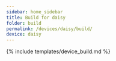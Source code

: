 ```yaml
---
sidebar: home_sidebar
title: Build for daisy
folder: build
permalink: /devices/daisy/build/
device: daisy
---
```

{% include templates/device_build.md %}
